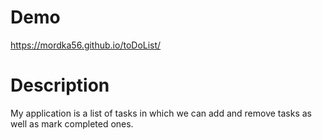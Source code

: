 # Demo
https://mordka56.github.io/toDoList/
# Description
My application is a list of tasks in which we can add and remove tasks as well as mark completed ones.

